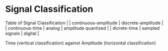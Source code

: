#	Signal Classification



Table of Signal Classification
|					| continuous-amplitude	| discrete-amplitude		|
| continuous-time	| analog				| amplitude quantized		|
| dicrete-time		| sampled signals		| digital					|




Time (vertical classification) against Amplitude (horizontal classification)